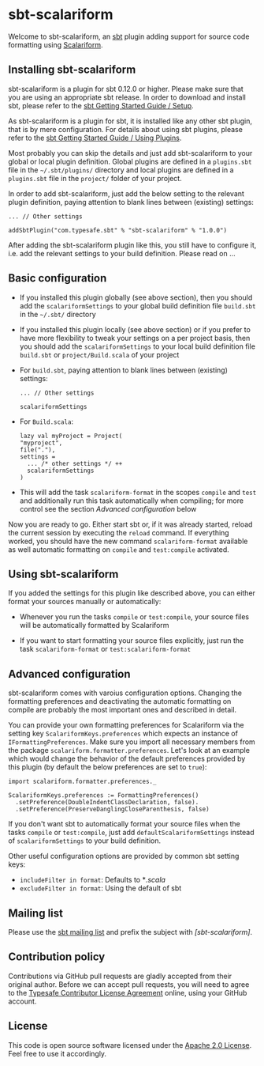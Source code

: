 sbt-scalariform
===============

Welcome to sbt-scalariform, an <a href="https://github.com/harrah/xsbt">sbt</a> plugin adding support for source code formatting using <a href="https://github.com/mdr/scalariform">Scalariform</a>.

Installing sbt-scalariform
--------------------------

sbt-scalariform is a plugin for sbt 0.12.0 or higher. Please make sure that you are using an appropriate sbt release. In order to download and install sbt, please refer to the <a href="http://github.com/harrah/xsbt/wiki/Getting-Started-Setup">sbt Getting Started Guide / Setup</a>.

As sbt-scalariform is a plugin for sbt, it is installed like any other sbt plugin, that is by mere configuration. For details about using sbt plugins, please refer to the <a href="http://github.com/harrah/xsbt/wiki/Getting-Started-Using-Plugins">sbt Getting Started Guide / Using Plugins</a>. 

Most probably you can skip the details and just add sbt-scalariform to your global or local plugin definition. Global plugins are defined in a `plugins.sbt` file in the `~/.sbt/plugins/` directory and local plugins are defined in a `plugins.sbt` file in the `project/` folder of your project. 

In order to add sbt-scalariform, just add the below setting to the relevant plugin definition, paying attention to blank lines between (existing) settings:

  ```
  ... // Other settings
  
  addSbtPlugin("com.typesafe.sbt" % "sbt-scalariform" % "1.0.0")
  ```

After adding the sbt-scalariform plugin like this, you still have to configure it, i.e. add the relevant settings to your build definition. Please read on ...

Basic configuration
-------------------

- If you installed this plugin globally (see above section), then you should add the `scalariformSettings` to your global build definition file `build.sbt` in the `~/.sbt/` directory

- If you installed this plugin locally (see above section) or if you prefer to have more flexibility to tweak your settings on a per project basis, then you should add the `scalariformSettings` to your local build definition file `build.sbt` or `project/Build.scala` of your project

- For `build.sbt`, paying attention to blank lines between (existing) settings:

  ```
  ... // Other settings

  scalariformSettings
  ```

- For `Build.scala`:

  ```
  lazy val myProject = Project(
  "myproject",
  file("."),
  settings = 
    ... /* other settings */ ++
    scalariformSettings
  )
  ```

- This will add the task `scalariform-format` in the scopes `compile` and `test` and additionally run this task automatically when compiling; for more control see the section *Advanced configuration* below

Now you are ready to go. Either start sbt or, if it was already started, reload the current session by executing the `reload` command. If everything worked, you should have the new command `scalariform-format` available as well automatic formatting on `compile` and `test:compile` activated.

Using sbt-scalariform
---------------------

If you added the settings for this plugin like described above, you can either format your sources manually or automatically:

- Whenever you run the tasks `compile` or `test:compile`, your source files will be automatically formatted by Scalariform

- If you want to start formatting your source files explicitly, just run the task `scalariform-format` or `test:scalariform-format`

Advanced configuration
----------------------

sbt-scalariform comes with varoius configuration options. Changing the formatting preferences and deactivating the automatic formatting on compile are probably the most important ones and described in detail.

You can provide your own formatting preferences for Scalariform via the setting key `ScalariformKeys.preferences` which expects an instance of `IFormattingPreferences`. Make sure you import all necessary members from the package `scalariform.formatter.preferences`. Let's look at an example which would change the behavior of the default preferences provided by this plugin (by default the below preferences are set to `true`):

```
import scalariform.formatter.preferences._

ScalariformKeys.preferences := FormattingPreferences()
  .setPreference(DoubleIndentClassDeclaration, false).
  .setPreference(PreserveDanglingCloseParenthesis, false)
```

If you don't want sbt to automatically format your source files when the tasks `compile` or `test:compile`, just add `defaultScalariformSettings` instead of `scalariformSettings` to your build definition.

Other useful configuration options are provided by common sbt setting keys:

- `includeFilter in format`: Defaults to **.scala*
- `excludeFilter in format`: Using the default of sbt

Mailing list
------------

Please use the <a href="mailto:simple-build-tool@googlegroups.com">sbt mailing list</a> and prefix the subject with *[sbt-scalariform]*.

Contribution policy
-------------------

Contributions via GitHub pull requests are gladly accepted from their original author. Before we can accept pull requests, you will need to agree to the <a href="http://www.typesafe.com/contribute/cla">Typesafe Contributor License Agreement</a> online, using your GitHub account.

License
-------

This code is open source software licensed under the <a href="http://www.apache.org/licenses/LICENSE-2.0.html">Apache 2.0 License</a>. Feel free to use it accordingly.
